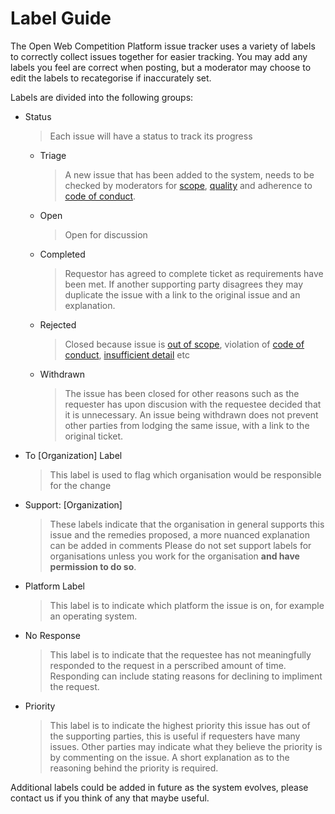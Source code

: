 # Label Guide

The Open Web Competition Platform issue tracker uses a variety of labels to correctly collect issues together for easier tracking. You may add any labels you feel are correct when posting, but a moderator may choose to edit the labels to recategorise if inaccurately set. 

Labels are divided into the following groups:

- Status
  > Each issue will have a status to track its progress
  - Triage
    > A new issue that has been added to the system, needs to be checked by moderators for [scope](https://github.com/OpenWebAdvocacy/OpenWebCompetitionPlatform?tab=readme-ov-file#scope), [quality](contribution-guide.md) and adherence to [code of conduct](code-of-conduct.md).
  - Open
    > Open for discussion
  - Completed
    > Requestor has agreed to complete ticket as requirements have been met. If another supporting party disagrees they may duplicate the issue with a link to the original issue and an explanation.
  - Rejected
    > Closed because issue is [out of scope](https://github.com/OpenWebAdvocacy/OpenWebCompetitionPlatform?tab=readme-ov-file#scope), violation of [code of conduct](code-of-conduct.md), [insufficient detail](contribution-guide.md) etc
  - Withdrawn
    > The issue has been closed for other reasons such as the requester has upon discusion with the requestee decided that it is unnecessary. An issue being withdrawn does not prevent other parties from lodging the same issue, with a link to the original ticket.
- To \[Organization\] Label
  > This label is used to flag which organisation would be responsible for the change
- Support: \[Organization\]
  > These labels indicate that the organisation in general supports this issue and the remedies proposed, a more nuanced explanation can be added in comments 
  > Please do not set support labels for organisations unless you work for the organisation **and have permission to do so**.
- Platform Label
  > This label is to indicate which platform the issue is on, for example an operating system.
- No Response
  > This label is to indicate that the requestee has not meaningfully responded to the request in a perscribed amount of time. Responding can include stating reasons for declining to impliment the request.
- Priority
  > This label is to indicate the highest priority this issue has out of the supporting parties, this is useful if requesters have many issues. Other parties may indicate what they believe the priority is by commenting on the issue. A short explanation as to the reasoning behind the priority is required.


Additional labels could be added in future as the system evolves, please contact us if you think of any that maybe useful.
